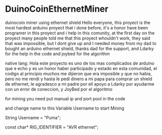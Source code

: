 # DuinoCoinEthernetMiner
duinocoin miner using ethernet shield
Hello everyone, this proyect is the most hardest arduino proyect that i done before, it's a honor have been programer in this proyect and i help in this comunity, at the first day on the proyect many people told me that this proyect whouldn't work, they said that was impossible, but I dont give up and I needed money from my dad to bought an arduino ethernet shield, thanks dad for the support, and Ldarky for the help in the code and joybed for the algorithm

native lang: Hola este proyecto es uno de los mas complicados de arduino que e echo y es un honor haber participado y estado en esta comunidad, el codigo al principio muchos me dijieron que era imposible y que no habia, pero no me rendi y hasta le pedi dinero a mi papa para comprar un shield de ethernet, le agradesco a mi padre por ell apoyo a Ldarky por ayudarme con un error de coneccion, y JoyBed por el algoritmo


for mining you need put manual ip and port pool in the code 

and change name to this Variable Username to start Mining

String Username = "Puma";


const char* RIG_IDENTIFIER = "AVR ethernet";
